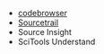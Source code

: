 - [codebrowser](https://github.com/KDAB/codebrowser)
- [Sourcetrail](https://github.com/CoatiSoftware/Sourcetrail)
- Source Insight
- SciTools Understand
